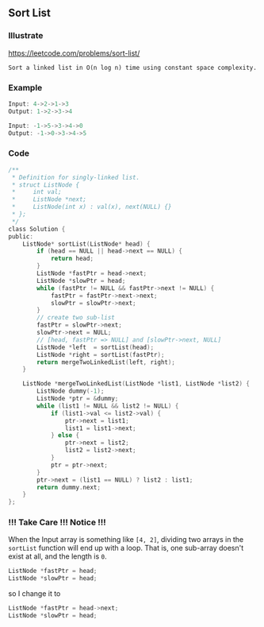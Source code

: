 ## Sort List
### Illustrate
<https://leetcode.com/problems/sort-list/>

    Sort a linked list in O(n log n) time using constant space complexity.

### Example
```c
Input: 4->2->1->3
Output: 1->2->3->4

Input: -1->5->3->4->0
Output: -1->0->3->4->5
```

### Code
```c
/**
 * Definition for singly-linked list.
 * struct ListNode {
 *     int val;
 *     ListNode *next;
 *     ListNode(int x) : val(x), next(NULL) {}
 * };
 */
class Solution {
public:
    ListNode* sortList(ListNode* head) {
        if (head == NULL || head->next == NULL) {
            return head;
        }
        ListNode *fastPtr = head->next;
        ListNode *slowPtr = head;
        while (fastPtr != NULL && fastPtr->next != NULL) {
            fastPtr = fastPtr->next->next;
            slowPtr = slowPtr->next;
        }
        // create two sub-list
        fastPtr = slowPtr->next;
        slowPtr->next = NULL;
        // [head, fastPtr => NULL] and [slowPtr->next, NULL]
        ListNode *left  = sortList(head);
        ListNode *right = sortList(fastPtr);
        return mergeTwoLinkedList(left, right);
    }

    ListNode *mergeTwoLinkedList(ListNode *list1, ListNode *list2) {
        ListNode dummy(-1);
        ListNode *ptr = &dummy;
        while (list1 != NULL && list2 != NULL) {
            if (list1->val <= list2->val) {
                ptr->next = list1;
                list1 = list1->next;
            } else {
                ptr->next = list2;
                list2 = list2->next;
            }
            ptr = ptr->next;
        }
        ptr->next = (list1 == NULL) ? list2 : list1;
        return dummy.next;
    }
};
```

### !!! Take Care !!! Notice !!!
When the Input array is something like `[4, 2]`, dividing two arrays in the `sortList` function will end up with a loop. That is, one sub-array doesn't exist at all, and the length is `0`.

```c
ListNode *fastPtr = head;
ListNode *slowPtr = head;
```
so I change it to

```c
ListNode *fastPtr = head->next;
ListNode *slowPtr = head;
```
